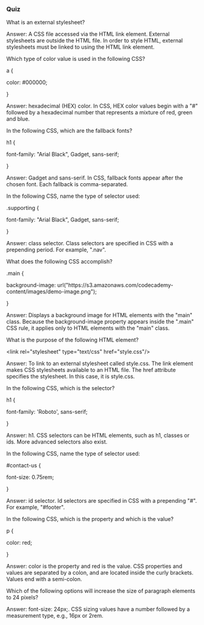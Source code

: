 ### Quiz



What is an external stylesheet?

Answer: A CSS file accessed via the HTML link element. External stylesheets are outside the HTML file. In order to style HTML, external stylesheets must be linked to using the HTML link element.

Which type of color value is used in the following CSS?

a {

 color: \#000000;

}

Answer: hexadecimal \(HEX\) color. In CSS, HEX color values begin with a "\#" followed by a hexadecimal number that represents a mixture of red, green and blue.

In the following CSS, which are the fallback fonts?

h1 {

 font-family: "Arial Black", Gadget, sans-serif; 

}

Answer: Gadget and sans-serif. In CSS, fallback fonts appear after the chosen font. Each fallback is comma-separated.

In the following CSS, name the type of selector used:

.supporting {

 font-family: "Arial Black", Gadget, sans-serif;

}

Answer: class selector. Class selectors are specified in CSS with a prepending period. For example, ".nav".

What does the following CSS accomplish?

.main {

 background-image: url\("https:\/\/s3.amazonaws.com\/codecademy-content\/images\/demo-image.png"\);

}

Answer: Displays a background image for HTML elements with the "main" class. Because the background-image property appears inside the ".main" CSS rule, it applies only to HTML elements with the "main" class.

What is the purpose of the following HTML element?

&lt;link rel="stylesheet" type="text\/css" href="style.css"\/&gt;

Answer: To link to an external stylesheet called style.css. The link element makes CSS stylesheets available to an HTML file. The href attribute specifies the stylesheet. In this case, it is style.css.

In the following CSS, which is the selector?

h1 {

 font-family: 'Roboto', sans-serif;

}

Answer: h1. CSS selectors can be HTML elements, such as h1, classes or ids. More advanced selectors also exist.

In the following CSS, name the type of selector used:

\#contact-us {

 font-size: 0.75rem;

}

Answer: id selector. Id selectors are specified in CSS with a prepending "\#". For example, "\#footer".

In the following CSS, which is the property and which is the value?

p {

 color: red;

}

Answer: color is the property and red is the value. CSS properties and values are separated by a colon, and are located inside the curly brackets. Values end with a semi-colon.

Which of the following options will increase the size of paragraph elements to 24 pixels?

Answer: font-size: 24px;. CSS sizing values have a number followed by a measurement type, e.g., 16px or 2rem.

